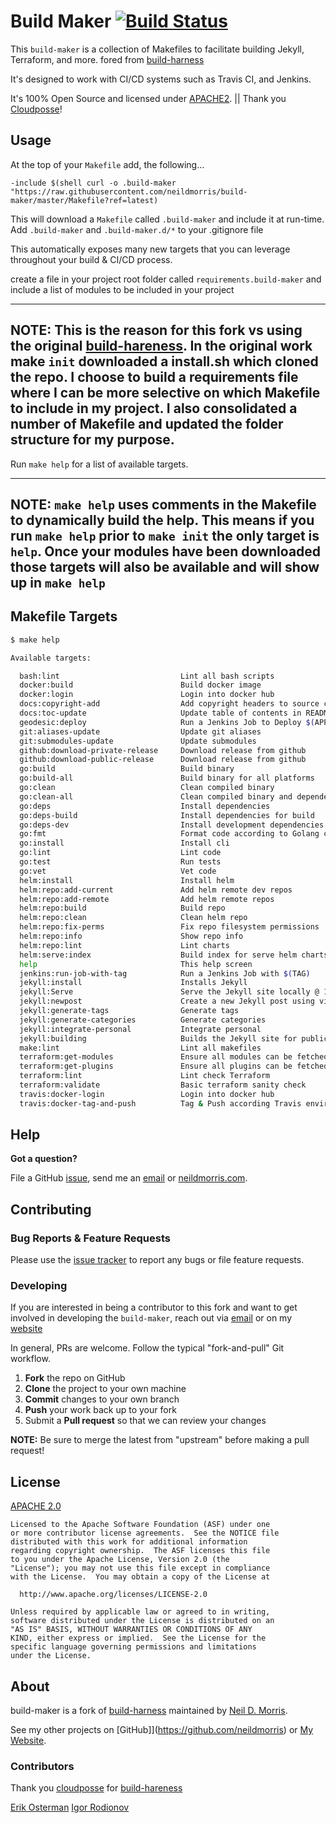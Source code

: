 # Build Maker [![Build Status](https://travis-ci.org/neildmorris/build-maker.svg)](https://travis-ci.org/neildmorris/build-maker)

This `build-maker` is a collection of Makefiles to facilitate building Jekyll, Terraform, and more. fored from [build-harness](https://github.com/cloudposse/build-harness)

It's designed to work with CI/CD systems such as Travis CI, and Jenkins.

It's 100% Open Source and licensed under [APACHE2](LICENSE). || Thank you [Cloudposse](https://github.com/cloudposse)!

## Usage

At the top of your `Makefile` add, the following...

```
-include $(shell curl -o .build-maker "https://raw.githubusercontent.com/neildmorris/build-maker/master/Makefile?ref=latest)
```

This will download a `Makefile` called `.build-maker` and include it at run-time. Add `.build-maker` and `.build-maker.d/*` to your .gitignore file

This automatically exposes many new targets that you can leverage throughout your build & CI/CD process.

create a file in your project root folder called `requirements.build-maker` and include a list of modules to be included in your project

---
NOTE: This is the reason for this fork vs using the original [build-hareness](https://github.com/cloudposse/build-harness).  In the original work make `init` downloaded a install.sh which cloned the repo.  I choose to build a requirements file where I can be more selective on which Makefile to include in my project.  I also consolidated a number of Makefile and updated the folder structure for my purpose.
---

Run `make help` for a list of available targets.

---
NOTE: `make help` uses comments in the Makefile to dynamically build the help.  This means if you run `make help` prior to `make init` the only target is `help`.  Once your modules have been downloaded those targets will also be available and will show up in `make help`
---

## Makefile Targets

```bash
$ make help

Available targets:

  bash:lint                           Lint all bash scripts
  docker:build                        Build docker image
  docker:login                        Login into docker hub
  docs:copyright-add                  Add copyright headers to source code
  docs:toc-update                     Update table of contents in README.md
  geodesic:deploy                     Run a Jenkins Job to Deploy $(APP) with $(CANONICAL_TAG)
  git:aliases-update                  Update git aliases
  git:submodules-update               Update submodules
  github:download-private-release     Download release from github
  github:download-public-release      Download release from github
  go:build                            Build binary
  go:build-all                        Build binary for all platforms
  go:clean                            Clean compiled binary
  go:clean-all                        Clean compiled binary and dependency
  go:deps                             Install dependencies
  go:deps-build                       Install dependencies for build
  go:deps-dev                         Install development dependencies
  go:fmt                              Format code according to Golang convention
  go:install                          Install cli
  go:lint                             Lint code
  go:test                             Run tests
  go:vet                              Vet code
  helm:install                        Install helm
  helm:repo:add-current               Add helm remote dev repos
  helm:repo:add-remote                Add helm remote repos
  helm:repo:build                     Build repo
  helm:repo:clean                     Clean helm repo
  helm:repo:fix-perms                 Fix repo filesystem permissions
  helm:repo:info                      Show repo info
  helm:repo:lint                      Lint charts
  helm:serve:index                    Build index for serve helm charts
  help                                This help screen
  jenkins:run-job-with-tag            Run a Jenkins Job with $(TAG)
  jekyll:install                      Installs Jekyll
  jekyll:Serve                        Serve the Jekyll site locally @ 127.0.0.1:4000
  jekyll:newpost                      Create a new Jekyll post using vi
  jekyll:generate-tags                Generate tags
  jekyll:generate-categories          Generate categories
  jekyll:integrate-personal           Integrate personal
  jekyll:building                     Builds the Jekyll site for publication
  make:lint                           Lint all makefiles
  terraform:get-modules               Ensure all modules can be fetched
  terraform:get-plugins               Ensure all plugins can be fetched
  terraform:lint                      Lint check Terraform
  terraform:validate                  Basic terraform sanity check
  travis:docker-login                 Login into docker hub
  travis:docker-tag-and-push          Tag & Push according Travis environment variables
```

## Help

**Got a question?**

File a GitHub [issue](https://github.com/neildmorris/build-maker/issues), send me an [email](mailto:neil.daren.morris@gmail.com) or [neildmorris.com](https://neildmorris.com#contact).

## Contributing

### Bug Reports & Feature Requests

Please use the [issue tracker](https://github.com/neildmorris/build-maker/issues) to report any bugs or file feature requests.

### Developing

If you are interested in being a contributor to this fork and want to get involved in developing the `build-maker`, reach out via [email](mailto:neil.daren.morris@gmail.com) or on my [website](https://neildmorris.com#contact)

In general, PRs are welcome. Follow the typical "fork-and-pull" Git workflow.

 1. **Fork** the repo on GitHub
 2. **Clone** the project to your own machine
 3. **Commit** changes to your own branch
 4. **Push** your work back up to your fork
 5. Submit a **Pull request** so that we can review your changes

**NOTE:** Be sure to merge the latest from "upstream" before making a pull request!

## License

[APACHE 2.0](LICENSE)

    Licensed to the Apache Software Foundation (ASF) under one
    or more contributor license agreements.  See the NOTICE file
    distributed with this work for additional information
    regarding copyright ownership.  The ASF licenses this file
    to you under the Apache License, Version 2.0 (the
    "License"); you may not use this file except in compliance
    with the License.  You may obtain a copy of the License at

      http://www.apache.org/licenses/LICENSE-2.0

    Unless required by applicable law or agreed to in writing,
    software distributed under the License is distributed on an
    "AS IS" BASIS, WITHOUT WARRANTIES OR CONDITIONS OF ANY
    KIND, either express or implied.  See the License for the
    specific language governing permissions and limitations
    under the License.

## About

build-maker is a fork of [build-harness](https://github.com/cloudposse/build-harness) maintained by [Neil D. Morris](https://neildmorris.com).

See my other projects on [GitHub]](https://github.com/neildmorris) or [My Website](https://neildmorris.com).

  [website]: http://neildmorris.com/
  [community]: https://github.com/neildmorris/
  [get in touch]: http://neildmorris.com/contact/

### Contributors

Thank you [cloudposse](https://github.com/cloudposse) for [build-hareness](https://github.com/cloudposse/build-harness)

[Erik Osterman](https://github.com/osterman/)
[Igor Rodionov](https://github.com/goruha/)
